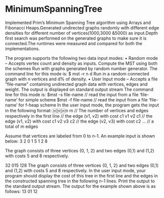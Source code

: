 MinimumSpanningTree
===================

Implemented Prim’s Minimum Spanning Tree algorithm using Arrays and Fibonacci Heaps.Generated undirected graphs randomly with different edge densities for different number of vertices(1000,3000 &5000) as input.Depth first search was performed on the generated graphs to make sure it is connected.The runtimes were measured and compared for both the implementations.

The program supports the following two data input modes:
• Random mode – Accepts vertex count and density as inputs. Compute the MST using both the schemes
Run with graphs generated by random number generator. The command line for this mode is:
$ mst –r n d
Run in a random connected graph with n vertices and d% of density.
• User Input mode – Accepts a file "file-name" containing undirected graph data with vertices, edges and weight. The output is displayed on standard output stream
The command line for this mode is:
$mst -s file-name // read the input from a file ‘file-name’ for simple scheme 
$mst -f file-name // read the input from a file ‘file-name’ for f-heap scheme
In the user input mode, the program gets the input in the following format:
￼￼￼n m      // The number of vertices and edges respectively in the first line // the edge (v1, v2) with cost c1
v1 v2 c1 // the edge (v1, v2) with cost c1
v2 v3 c2 // the edge (v2, v3) with cost c2
...      // a total of m edges

Assume that vertices are labeled from 0 to n-1. An example input is shown below:
3 2
0 1 5
1 2 8

The graph consists of three vertices {0, 1, 2} and two edges (0,1) and (1,2) with costs 5 and 8 respectively.

32
015
128
The graph consists of three vertices {0, 1, 2} and two edges (0,1) and (1,2) with costs 5 and 8 respectively.
In the user input mode, your program should display the cost of this tree in the first line and the edges in the constructed spanning tree in the following n-1 lines. Print the output to the standard output stream.
The output for the example shown above is as follows:
13 01 12
